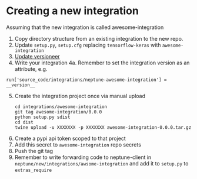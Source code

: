 # Creating a new integration

Assuming that the new integration is called awesome-integration
1. Copy directory structure from an existing integration to the new repo.
2. Update `setup.py`, `setup.cfg` replacing `tensorflow-keras` with `awesome-integration`
3. [Update versioneer](https://github.com/python-versioneer/python-versioneer/blob/master/INSTALL.md)
4. Write your integration
4a. Remember to set the integration version as an attribute, e.g.

```
run['source_code/integrations/neptune-awesome-integration'] = __version__
```

5. Create the integration project once via manual upload
    ```shell script
    cd integrations/awesome-integration
    git tag awesome-integration/0.0.0
    python setup.py sdist
    cd dist
    twine upload -u XXXXXXX -p XXXXXXX awesome-integration-0.0.0.tar.gz
   ```
6. Create a pypi api token scoped to that project
7. Add this secret to `awesome-integration` repo secrets
9. Push the git tag
10. Remember to write forwarding code to neptune-client in `neptune/new/integrations/awsome-integration` and add it to `setup.py` to `extras_require`

